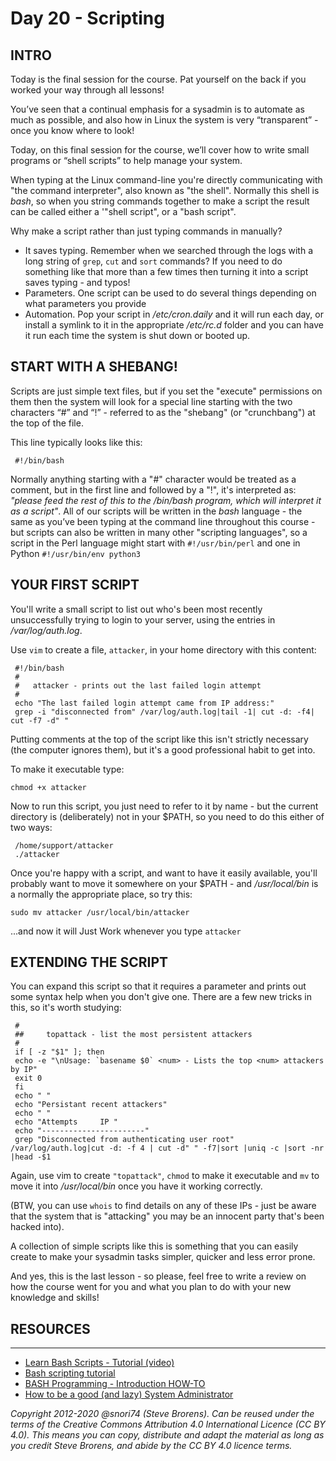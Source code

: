 # Day 20 - Scripting

## INTRO
Today is the final session for the course. Pat yourself on the back if you worked your way through all lessons!

You’ve seen that a continual emphasis for a sysadmin is to automate as much as possible, and also how in Linux the system is very “transparent” - once you know where to look!

Today, on this final session for the course, we’ll cover how to write small programs or “shell scripts” to help manage your system.

When typing at the Linux command-line you're directly communicating with "the command interpreter", also known as "the shell". Normally this shell is _bash_, so when you string commands together to make a script the result can be called either a '"shell script", or a "bash script".

Why make a script rather than just typing commands in manually?

* It saves typing. Remember when we searched through the logs with a long string of `grep`, `cut` and `sort` commands? If you need to do something like that more than a few times then turning it into a script saves typing - and typos!
* Parameters. One script can be used to do several things depending on what parameters you provide
* Automation. Pop your script in _/etc/cron.daily_ and it will run each day, or install a symlink to it in the appropriate _/etc/rc.d_ folder and you can have it run each time the system is shut down or booted up.


## START WITH A SHEBANG!

Scripts are just simple text files, but if you set the "execute" permissions on them then the system will look for a special line starting with the two characters “#” and “!” - referred to as the "shebang" (or "crunchbang") at the top of the file. 

This line typically looks like this:

     #!/bin/bash

Normally anything starting with a "#" character would be treated as a comment, but in the first line and followed by a "!", it's interpreted as: _"please feed the rest of this to the /bin/bash program, which will interpret it as a script"_. All of our scripts will be written in the _bash_ language - the same as you’ve been typing at the command line throughout this course - but scripts can also be written in many other "scripting languages", so a script in the Perl language might start with `#!/usr/bin/perl` and one in Python `#!/usr/bin/env python3`

## YOUR FIRST SCRIPT
You'll write a small script to list out who's been most recently unsuccessfully trying to login to your server, using the entries in _/var/log/auth.log_.  

Use `vim` to create a file, `attacker`, in your home directory with this content:

     #!/bin/bash
     #
     #   attacker - prints out the last failed login attempt
     #
     echo "The last failed login attempt came from IP address:"
     grep -i "disconnected from" /var/log/auth.log|tail -1| cut -d: -f4| cut -f7 -d" "

Putting comments at the top of the script like this isn't strictly necessary (the computer ignores them), but it's a good professional habit to get into.

To make it executable type: 

`chmod +x attacker`

Now to run this script, you just need to refer to it by name - but the current directory is (deliberately) not in your $PATH, so you need to do this either of two ways:

     /home/support/attacker
     ./attacker

Once you're happy with a script, and want to have it easily available, you'll probably want to move it somewhere on your $PATH - and _/usr/local/bin_ is a normally the appropriate place, so try this:

`sudo mv attacker /usr/local/bin/attacker`

...and now it will Just Work whenever you type `attacker`


## EXTENDING THE SCRIPT
You can expand this script so that it requires a parameter and prints out some syntax help when you don't give one. There are a few new tricks in this, so it's worth studying:

     #
     ##  	topattack - list the most persistent attackers
     #
     if [ -z "$1" ]; then
     echo -e "\nUsage: `basename $0` <num> - Lists the top <num> attackers by IP"
     exit 0
     fi
     echo " "
     echo "Persistant recent attackers"
     echo " "
     echo "Attempts   	IP "
     echo "-----------------------"
     grep "Disconnected from authenticating user root" /var/log/auth.log|cut -d: -f 4 | cut -d" " -f7|sort |uniq -c |sort -nr |head -$1

Again, use vim to create `"topattack"`, `chmod` to make it executable and `mv` to move it into _/usr/local/bin_ once you have it working correctly.

(BTW, you can use `whois` to find details on any of these IPs - just be aware that the system that is "attacking" you may be an innocent party that's been hacked into).

A collection of simple scripts like this is something that you can easily create to make your sysadmin tasks simpler, quicker and less error prone.

And yes, this is the last lesson - so please, feel free to write a review on how the course went for you and what you plan to do with your new knowledge and skills!


## RESOURCES
------------------------------------------------------------
* [Learn Bash Scripts - Tutorial (video)](http://www.youtube.com/watch?v=QGvvJO5UIs4)
* [Bash scripting tutorial](http://linuxconfig.org/Bash_scripting_Tutorial)
* [BASH Programming - Introduction HOW-TO](http://tldp.org/HOWTO/Bash-Prog-Intro-HOWTO.html)
* [How to be a good (and lazy) System Administrator](http://www.linuxjournal.com/content/how-be-good-and-lazy-system-administrator)

*Copyright 2012-2020 @snori74 (Steve Brorens). Can be reused under the terms of the Creative Commons Attribution 4.0 International Licence (CC BY 4.0).*
*This means you can copy, distribute and adapt the material as long as you credit Steve Brorens, and abide by the CC BY 4.0 licence terms.*
